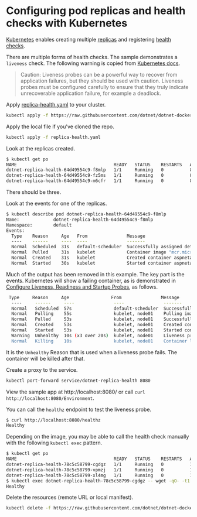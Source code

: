 # Configuring pod replicas and health checks with Kubernetes

[Kubernetes](https://kubernetes.io/) enables creating multiple [replicas](https://kubernetes.io/docs/concepts/workloads/controllers/replicaset/) and registering [health checks](https://kubernetes.io/docs/tasks/configure-pod-container/configure-liveness-readiness-startup-probes/).

There are multiple forms of health checks. The sample demonstrates a `liveness` check. The following warning is copied from [Kubernetes docs](https://kubernetes.io/docs/tasks/configure-pod-container/configure-liveness-readiness-startup-probes/).

> Caution: Liveness probes can be a powerful way to recover from application failures, but they should be used with caution. Liveness probes must be configured carefully to ensure that they truly indicate unrecoverable application failure, for example a deadlock.

Apply [replica-health.yaml](replica-health.yaml) to your cluster.

```bash
kubectl apply -f https://raw.githubusercontent.com/dotnet/dotnet-docker/main/samples/kubernetes/replicas-and-health/replica-health.yaml
```

Apply the local file if you've cloned the repo.

```bash
kubectl apply -f replica-health.yaml
```

Look at the replicas created.

```bash
$ kubectl get po
NAME                                     READY   STATUS    RESTARTS   AGE
dotnet-replica-health-64d49554c9-f8mlp   1/1     Running   0          8s
dotnet-replica-health-64d49554c9-fz5ms   1/1     Running   0          8s
dotnet-replica-health-64d49554c9-m6cfr   1/1     Running   0          8s
```

There should be three.

Look at the events for one of the replicas.

```bash
$ kubectl describe pod dotnet-replica-health-64d49554c9-f8mlp
Name:             dotnet-replica-health-64d49554c9-f8mlp
Namespace:        default
Events:
  Type    Reason     Age   From               Message
  ----    ------     ----  ----               -------
  Normal  Scheduled  31s   default-scheduler  Successfully assigned default/dotnet-replica-health-64d49554c9-f8mlp to minikube
  Normal  Pulled     31s   kubelet            Container image "mcr.microsoft.com/dotnet/samples:aspnetapp" already present on machine
  Normal  Created    31s   kubelet            Created container aspnetapp
  Normal  Started    30s   kubelet            Started container aspnetapp
```

Much of the output has been removed in this example. The key part is the events. Kubernetes will show a failing container, as is demonstrated in [Configure Liveness, Readiness and Startup Probes](https://kubernetes.io/docs/tasks/configure-pod-container/configure-liveness-readiness-startup-probes/), as follows.

```bash
 Type     Reason     Age                From               Message
  ----     ------     ----               ----               -------
  Normal   Scheduled  57s                default-scheduler  Successfully assigned default/liveness-exec to node01
  Normal   Pulling    55s                kubelet, node01    Pulling image "registry.k8s.io/busybox"
  Normal   Pulled     53s                kubelet, node01    Successfully pulled image "registry.k8s.io/busybox"
  Normal   Created    53s                kubelet, node01    Created container liveness
  Normal   Started    53s                kubelet, node01    Started container liveness
  Warning  Unhealthy  10s (x3 over 20s)  kubelet, node01    Liveness probe failed: cat: can't open '/tmp/healthy': No such file or directory
  Normal   Killing    10s                kubelet, node01    Container liveness failed liveness probe, will be restarted
```

It is the `Unhealthy` Reason that is used when a liveness probe fails. The container will be killed after that.

Create a proxy to the service.

```bash
kubectl port-forward service/dotnet-replica-health 8080
```

View the sample app at http://localhost:8080/ or call `curl http://localhost:8080/Environment`.

You can call the `healthz` endpoint to test the liveness probe.

```bash
$ curl http://localhost:8080/healthz
Healthy
```

Depending on the image, you may be able to call the health check manually with the following `kubectl exec` pattern.

```bash
$ kubectl get po   
NAME                                     READY   STATUS    RESTARTS   AGE
dotnet-replica-health-78c5c58799-cgdgz   1/1     Running   0          16s
dotnet-replica-health-78c5c58799-vpmzj   1/1     Running   0          16s
dotnet-replica-health-78c5c58799-xl4mg   1/1     Running   0          16s
$ kubectl exec dotnet-replica-health-78c5c58799-cgdgz -- wget -qO- -t1 http://localhost:8080/healthz
Healthy                                              
```

Delete the resources (remote URL or local manifest).

```bash
kubectl delete -f https://raw.githubusercontent.com/dotnet/dotnet-docker/main/samples/kubernetes/replicas-and-health/replica-health.yaml
```
